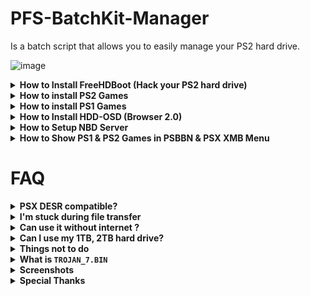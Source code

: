 # PFS-BatchKit-Manager
Is a batch script that allows you to easily manage your PS2 hard drive.

![image](https://user-images.githubusercontent.com/22562949/152685787-f7b0dd25-8731-4b13-aa49-e0b9e5ed09c9.png)

<details>
  <summary> <h7> <b> How to Install FreeHDBoot (Hack your PS2 hard drive) </b> </h7> </summary>
   <p>
     
IMPORTANT! If you have already Formatted and installed FreeHDBoot (From HDD), you don't need to do this.       
     
If you installed Premade FreeHDBoot image with HDD Raw Copy Please format your hard drive by following all the steps below.

1) In PFS BatchKit Manager Go to `Advanced menu` > `HDD Management`
     
2) Choose option 8 `Hack your HDD To PS2 Format` `(This is only intended to be used as an entry point for the PS2.)`
     
3) After the hacking put your HDD in your PS2 and format your hard drive with wLaunchELF.      
In wLaunchELF do this `FileBrowser` > `MISC` > `HDDManager` > `Press R1` > `Format` and confirm.
     
4) Now `Press R1` > `Create` Type `+OPL` And Select `OK`
    
5) Choose the size of your partition          
   it will depend on your use if you plan to use the Virtual Memory Card for each game it is preferable to have a large partition size     
  
   Choose `768`  if your HDD size is smaller than `500gb`       
   Choose `2560` if your HDD size is larger than `500gb`   
     
   If you do not intend to use the Virtual Memory Card for each game you can choose `512`
     
   Now Press Circle and OK to continue             
   Note: sometimes during the creation of the partition, he will be able to name it in `+OPL1` , it will have to be renamed to `+OPL`
 
6) Copy the contents of the !COPY_TO_USB_ROOT folder to the root of your USB drive                
 `Your usb key must be in FAT32 format`

7) Install FreeHDBoot (From HDD).
In wLaunchELF do this `FileBrowser` > `Mass` > `APPS` > `FreeMcBoot` > `FMCBInstaller.elf` Press Circle for Launch > `Press R1` > `Install FHDB` (From HDD)

8) Your hard drive will be properly formatted and hacked after that
  ------
     
   </p>
</details>


<details>
  <summary> <h7> <b> How to install PS2 Games </b> </h7> </summary>
   <p>
     
NOTE Before installing your games, it is strongly recommended to create the `+OPL` partition
     
Copy your `.BIN/CUE` in CD Folder

Copy your `.ISO` in DVD Folder
     
In PFS BatchKit Manager Choose `Transfer PS2 Games`
     
  ------
   </p>
</details>


<details>
  <summary> <h7> <b> How to install PS1 Games </b> </h7> </summary>
   <p>
     
Copy your .BIN/CUE in POPS Folder

1) Transfer POPS-Binaries
2) Go to the `Advanced menu` > `Conversion`
3) Choose Convert .BIN/CUE To .VCD
4) Create `__.POPS` Partition `Choose an appropriate size according to the number of games you want to install`
5) Transfer your PS1 Games
     
  ------
   </p>
</details>


<details>
  <summary> <h7> <b> How to Install HDD-OSD (Browser 2.0) </b> </h7> </summary>
   <p>

NOTE: You need to find the correct files to be able to install the HDD-OSD.                  
for copyright reasons I cannot provide you with these files `hddosd-1.10-u.7z`  
     
1) Install FreeHDBoot (From HDD)
2) Create `+OPL` Partition
3) Go to the `Advanced menu` > `HDD-OSD/PSBBN/XMB` Install HDD-OSD
4) In `Partition Management` Inject OPL-Launcher (For PS2 games you want to run from HDD-OSD)
     
  ------
   </p>
</details>

<details>
  <summary> <h7> <b> How to Setup NBD Server </b> </h7> </summary>
   <p>

`Obviously this method won't work for PS2/HDD network adapters that don't have a working network port (i.e. gamestar`
       
     
1) Go to `Advanced menu` > `HDDManagement` > `NBD Server`

2) Choose `Install/Update NBD Driver` (You will be asked to restart the computer to activate test mode)

3) After restarting Repeat steps 1 and 2 You will not need to restart your computer this time

4) A window should warn you if you want to install the driver Confirm install the driver                              
(If the driver refuses to install, you will have to go into your computer's bios and disable Secureboot UEFI)

5) After installing the driver Turn on your PS2 go to OPL (Compatible NBD [__Download Here__](https://raw.githubusercontent.com/GDX-X/PFS-BatchKit-Manager/main/PFS-BatchKit-Manager/HDD-OSD/OPNPS2LD.ELF)) 
     
6) In OPL Go to `Settings` > `Enable Write Operation` `ON` Select `OK` For save
   
7) Still in OPL Go to `Network Settings` and write down the `IP Address` Now go back to the menu and Go to `Start NBD Server`       
(if it works, the following message should appear `NBD Server Running...`)     
     
8) Now In PFS Batchkit Manager Go to `Advanced menu` > `HDDManagement` > `NBD Server` > `Mount Device`

9) Type in the IP address of your PS2 that you wrote down                                                       

10) Normally if all goes well, your hard drive should be connected to your pc as local hard drive                    
(You can check in `Show list of mounted devices` InstanceName PS2HDD)
     
Now you can use all features of PFS Batchkit Manager!
   

  ------
   </p>
</details>

<details>
  <summary> <h7> <b> How to Show PS1 & PS2 Games in PSBBN & PSX XMB Menu </b> </h7> </summary>
   <p>

1) Connect your PS2 Or PSX With NBD Server
2) Install PS2 Games
3) Go to the `Advanced menu` > `HDD-OSD/PSBBN/XMB` > `Partitions Management` 
4) Choose Convert a PS2 game for PSBBN & XMB Menu

NOTE: For PS1 games, install them as a partition, everything will be done automatically
     
  ------
   </p>
</details>


# FAQ

<details>
  <summary> <h7> <b> PSX DESR compatible? </code>  </b> </h7> </summary>
   <p>
  
  Yes All Models Supported
  
  PSX V1 5000, 7000, 5100, 7100                
  PSX V2 5500, 7500, 5700, 7700
  
  NOTE:
  In HDD Management menu                     
  Do Not Format your PSX hard drive           
  Do Not Use Option Hack PS2 HDD

 ------
   </p>
</details>

<details>
  <summary> <h7> <b> I'm stuck during file transfer </code>  </b> </h7> </summary>
   <p>
  
If you get stuck during file transfer, it means your partition is full or corrupted.

You have to delete it and recreate one with an appropriate size

 ------
   </p>
</details>


<details>
  <summary> <h7> <b> Can use it without internet ?  </b> </h7> </summary>
   <p>
     
  Yes you can use it without internet
     
  ------
   </p>
</details>

<details>
  <summary> <h7> <b> Can I use my 1TB, 2TB hard drive? </b> </h7> </summary>
   <p>

Yes Support up to 2TB Maximum
     
  ------
   </p>
</details>

<details>
  <summary> <h7> <b> Things not to do </code>  </b> </h7> </summary>
   <p>
     
  Do not use the Expand option in wLaunchELF, it may corrupt your hard drive 
  
  ------
   </p>
</details>

<details>
  <summary> <h7> <b> What is <code>TROJAN_7.BIN</code>  </b> </h7> </summary>
   <p>
     
It's a patch for PS1 games that fixes some bugs.
     
you can find it [__here__](https://www.psx-place.com/threads/popstarter.19139/page-8#post-298564)
     
  ------
   </p>
</details>

<details>
  <summary> <h7> <b> Screenshots </b> </h7> </summary>
   <p>

![image](https://user-images.githubusercontent.com/22562949/152686188-325fe89d-c02c-4908-a517-2751774fcc9f.png)
     
![image](https://user-images.githubusercontent.com/22562949/152685686-1a12ed0d-93fc-4eeb-8971-28fb0db95152.png)
     
![image](https://user-images.githubusercontent.com/22562949/152686202-ed445546-2d1a-4756-a458-ac84f1377a57.png)

![ae3d5a45181942f225fe4657b1b0a8d8](https://user-images.githubusercontent.com/22562949/170713114-5154c779-92f6-4917-bf83-89f2bd313396.png)

![PSX_XMB_Games_Final_1_Cropped](https://user-images.githubusercontent.com/22562949/170713170-a96cf172-879b-43ae-9863-044e7182452e.png)


  ------
   </p>
</details>

<details>
  <summary> <h7> <b> Special Thanks </b> </h7> </summary>
   <p>
 
AkuHAK, Roland, Uyjulian For maintaining and improving hdl_dump and pfsshell.

NeMesiS, Dekkit Rs1n For making me want to create this script.

krHACKen For mbr.img and POPStarter and CUE2POPS

El_isra For POPS-VCD-ID-Extractor and DiagBox.

LopoTRI For the tests carried out.

TnA For giving me some ideas to add to the script.

Roland For NBD Server

SpaceCoyote For PS1 games covers HDD-OSD

Thanks to the other people I may have forgotten who have contributed to the PS2 scene!

  ------
   </p>
</details>

